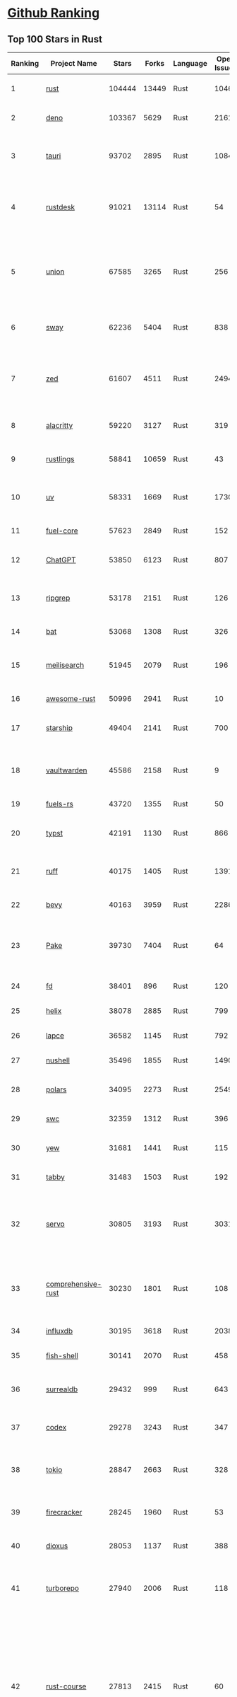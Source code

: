 [Github Ranking](../README.md)
==========

## Top 100 Stars in Rust

| Ranking | Project Name | Stars | Forks | Language | Open Issues | Description | Last Commit |
| ------- | ------------ | ----- | ----- | -------- | ----------- | ----------- | ----------- |
| 1 | [rust](https://github.com/rust-lang/rust) | 104444 | 13449 | Rust | 10462 | Empowering everyone to build reliable and efficient software. | 2025-06-20T02:55:45Z |
| 2 | [deno](https://github.com/denoland/deno) | 103367 | 5629 | Rust | 2161 | A modern runtime for JavaScript and TypeScript. | 2025-06-19T12:35:26Z |
| 3 | [tauri](https://github.com/tauri-apps/tauri) | 93702 | 2895 | Rust | 1084 | Build smaller, faster, and more secure desktop and mobile applications with a web frontend. | 2025-06-19T11:43:24Z |
| 4 | [rustdesk](https://github.com/rustdesk/rustdesk) | 91021 | 13114 | Rust | 54 | An open-source remote desktop application designed for self-hosting, as an alternative to TeamViewer. | 2025-06-19T14:31:40Z |
| 5 | [union](https://github.com/unionlabs/union) | 67585 | 3265 | Rust | 256 | The trust-minimized, zero-knowledge bridging protocol, designed for censorship resistance, extremely high security, and usage in decentralized finance. | 2025-06-19T23:06:12Z |
| 6 | [sway](https://github.com/FuelLabs/sway) | 62236 | 5404 | Rust | 838 | 🌴 Empowering everyone to build reliable and efficient smart contracts. | 2025-06-20T03:34:01Z |
| 7 | [zed](https://github.com/zed-industries/zed) | 61607 | 4511 | Rust | 2494 | Code at the speed of thought – Zed is a high-performance, multiplayer code editor from the creators of Atom and Tree-sitter. | 2025-06-19T21:17:57Z |
| 8 | [alacritty](https://github.com/alacritty/alacritty) | 59220 | 3127 | Rust | 319 | A cross-platform, OpenGL terminal emulator. | 2025-06-19T07:09:47Z |
| 9 | [rustlings](https://github.com/rust-lang/rustlings) | 58841 | 10659 | Rust | 43 | :crab: Small exercises to get you used to reading and writing Rust code! | 2025-06-03T08:32:01Z |
| 10 | [uv](https://github.com/astral-sh/uv) | 58331 | 1669 | Rust | 1730 | An extremely fast Python package and project manager, written in Rust. | 2025-06-19T21:47:24Z |
| 11 | [fuel-core](https://github.com/FuelLabs/fuel-core) | 57623 | 2849 | Rust | 152 | Rust full node implementation of the Fuel v2 protocol. | 2025-06-19T13:09:54Z |
| 12 | [ChatGPT](https://github.com/lencx/ChatGPT) | 53850 | 6123 | Rust | 807 | 🔮 ChatGPT Desktop Application (Mac, Windows and Linux) | 2024-08-29T17:58:11Z |
| 13 | [ripgrep](https://github.com/BurntSushi/ripgrep) | 53178 | 2151 | Rust | 126 | ripgrep recursively searches directories for a regex pattern while respecting your gitignore | 2025-05-30T12:30:52Z |
| 14 | [bat](https://github.com/sharkdp/bat) | 53068 | 1308 | Rust | 326 | A cat(1) clone with wings. | 2025-06-02T16:50:38Z |
| 15 | [meilisearch](https://github.com/meilisearch/meilisearch) | 51945 | 2079 | Rust | 196 | A lightning-fast search engine API bringing AI-powered hybrid search to your sites and applications. | 2025-06-19T09:02:00Z |
| 16 | [awesome-rust](https://github.com/rust-unofficial/awesome-rust) | 50996 | 2941 | Rust | 10 | A curated list of Rust code and resources. | 2025-06-18T08:18:22Z |
| 17 | [starship](https://github.com/starship/starship) | 49404 | 2141 | Rust | 700 | ☄🌌️  The minimal, blazing-fast, and infinitely customizable prompt for any shell! | 2025-06-19T16:48:46Z |
| 18 | [vaultwarden](https://github.com/dani-garcia/vaultwarden) | 45586 | 2158 | Rust | 9 | Unofficial Bitwarden compatible server written in Rust, formerly known as bitwarden_rs | 2025-06-17T16:55:12Z |
| 19 | [fuels-rs](https://github.com/FuelLabs/fuels-rs) | 43720 | 1355 | Rust | 50 | Fuel Network Rust SDK | 2025-06-12T10:36:14Z |
| 20 | [typst](https://github.com/typst/typst) | 42191 | 1130 | Rust | 866 | A new markup-based typesetting system that is powerful and easy to learn. | 2025-06-19T21:28:17Z |
| 21 | [ruff](https://github.com/astral-sh/ruff) | 40175 | 1405 | Rust | 1391 | An extremely fast Python linter and code formatter, written in Rust. | 2025-06-20T03:06:51Z |
| 22 | [bevy](https://github.com/bevyengine/bevy) | 40163 | 3959 | Rust | 2286 | A refreshingly simple data-driven game engine built in Rust | 2025-06-19T22:15:52Z |
| 23 | [Pake](https://github.com/tw93/Pake) | 39730 | 7404 | Rust | 64 | 🤱🏻 Turn any webpage into a desktop app with Rust.  🤱🏻 利用 Rust 轻松构建轻量级多端桌面应用 | 2025-03-25T12:35:16Z |
| 24 | [fd](https://github.com/sharkdp/fd) | 38401 | 896 | Rust | 120 | A simple, fast and user-friendly alternative to 'find' | 2025-06-08T21:08:34Z |
| 25 | [helix](https://github.com/helix-editor/helix) | 38078 | 2885 | Rust | 799 | A post-modern modal text editor. | 2025-06-19T16:25:07Z |
| 26 | [lapce](https://github.com/lapce/lapce) | 36582 | 1145 | Rust | 792 | Lightning-fast and Powerful Code Editor written in Rust | 2025-06-20T00:50:01Z |
| 27 | [nushell](https://github.com/nushell/nushell) | 35496 | 1855 | Rust | 1490 | A new type of shell | 2025-06-19T22:58:26Z |
| 28 | [polars](https://github.com/pola-rs/polars) | 34095 | 2273 | Rust | 2549 | Dataframes powered by a multithreaded, vectorized query engine, written in Rust | 2025-06-19T14:44:37Z |
| 29 | [swc](https://github.com/swc-project/swc) | 32359 | 1312 | Rust | 396 | Rust-based platform for the Web | 2025-06-20T00:41:09Z |
| 30 | [yew](https://github.com/yewstack/yew) | 31681 | 1441 | Rust | 115 | Rust / Wasm framework for creating reliable and efficient web applications | 2025-06-20T03:16:55Z |
| 31 | [tabby](https://github.com/TabbyML/tabby) | 31483 | 1503 | Rust | 192 | Self-hosted AI coding assistant | 2025-06-11T11:40:51Z |
| 32 | [servo](https://github.com/servo/servo) | 30805 | 3193 | Rust | 3031 | Servo aims to empower developers with a lightweight, high-performance alternative for embedding web technologies in applications. | 2025-06-20T03:47:18Z |
| 33 | [comprehensive-rust](https://github.com/google/comprehensive-rust) | 30230 | 1801 | Rust | 108 | This is the Rust course used by the Android team at Google. It provides you the material to quickly teach Rust. | 2025-06-19T08:45:03Z |
| 34 | [influxdb](https://github.com/influxdata/influxdb) | 30195 | 3618 | Rust | 2038 | Scalable datastore for metrics, events, and real-time analytics | 2025-06-18T22:36:58Z |
| 35 | [fish-shell](https://github.com/fish-shell/fish-shell) | 30141 | 2070 | Rust | 458 | The user-friendly command line shell. | 2025-06-19T22:47:57Z |
| 36 | [surrealdb](https://github.com/surrealdb/surrealdb) | 29432 | 999 | Rust | 643 | A scalable, distributed, collaborative, document-graph database, for the realtime web | 2025-06-20T01:00:54Z |
| 37 | [codex](https://github.com/openai/codex) | 29278 | 3243 | Rust | 347 | Lightweight coding agent that runs in your terminal | 2025-06-19T14:10:16Z |
| 38 | [tokio](https://github.com/tokio-rs/tokio) | 28847 | 2663 | Rust | 328 | A runtime for writing reliable asynchronous applications with Rust. Provides I/O, networking, scheduling, timers, ... | 2025-06-18T22:32:41Z |
| 39 | [firecracker](https://github.com/firecracker-microvm/firecracker) | 28245 | 1960 | Rust | 53 | Secure and fast microVMs for serverless computing. | 2025-06-19T17:00:22Z |
| 40 | [dioxus](https://github.com/DioxusLabs/dioxus) | 28053 | 1137 | Rust | 388 | Fullstack app framework for web, desktop, mobile, and more. | 2025-06-20T03:35:02Z |
| 41 | [turborepo](https://github.com/vercel/turborepo) | 27940 | 2006 | Rust | 118 | Build system optimized for JavaScript and TypeScript, written in Rust | 2025-06-20T02:30:28Z |
| 42 | [rust-course](https://github.com/sunface/rust-course) | 27813 | 2415 | Rust | 60 | “连续八年成为全世界最受喜爱的语言，无 GC 也无需手动内存管理、极高的性能和安全性、过程/OO/函数式编程、优秀的包管理、JS 未来基石" — 工作之余的第二语言来试试 Rust 吧。本书拥有全面且深入的讲解、生动贴切的示例、德芙般丝滑的内容，这可能是目前最用心的 Rust 中文学习教程 / Book  | 2025-05-27T03:47:44Z |
| 43 | [linera-protocol](https://github.com/linera-io/linera-protocol) | 27519 | 1790 | Rust | 469 | Main repository for the Linera protocol | 2025-06-20T03:41:34Z |
| 44 | [zoxide](https://github.com/ajeetdsouza/zoxide) | 27212 | 636 | Rust | 99 | A smarter cd command. Supports all major shells. | 2025-06-17T09:57:46Z |
| 45 | [iced](https://github.com/iced-rs/iced) | 26829 | 1326 | Rust | 311 | A cross-platform GUI library for Rust, inspired by Elm | 2025-06-13T13:52:53Z |
| 46 | [delta](https://github.com/dandavison/delta) | 26481 | 419 | Rust | 268 | A syntax-highlighting pager for git, diff, grep, and blame output | 2025-05-02T15:41:04Z |
| 47 | [just](https://github.com/casey/just) | 26017 | 552 | Rust | 305 | 🤖 Just a command runner | 2025-06-17T07:15:48Z |
| 48 | [yazi](https://github.com/sxyazi/yazi) | 25907 | 555 | Rust | 40 | 💥 Blazing fast terminal file manager written in Rust, based on async I/O. | 2025-06-18T14:16:02Z |
| 49 | [hyperfine](https://github.com/sharkdp/hyperfine) | 25384 | 405 | Rust | 40 | A command-line benchmarking tool | 2025-05-01T02:03:20Z |
| 50 | [Rocket](https://github.com/rwf2/Rocket) | 25216 | 1600 | Rust | 50 | A web framework for Rust. | 2025-05-04T10:05:41Z |
| 51 | [egui](https://github.com/emilk/egui) | 25182 | 1759 | Rust | 792 | egui: an easy-to-use immediate mode GUI in Rust that runs on both web and native | 2025-06-19T09:27:30Z |
| 52 | [zellij](https://github.com/zellij-org/zellij) | 24631 | 755 | Rust | 1133 | A terminal workspace with batteries included | 2025-06-19T09:39:30Z |
| 53 | [atuin](https://github.com/atuinsh/atuin) | 24516 | 662 | Rust | 333 | ✨ Magical shell history | 2025-06-16T06:17:50Z |
| 54 | [sniffnet](https://github.com/GyulyVGC/sniffnet) | 24492 | 767 | Rust | 34 | Comfortably monitor your Internet traffic 🕵️‍♂️ | 2025-06-20T03:09:48Z |
| 55 | [pingora](https://github.com/cloudflare/pingora) | 24430 | 1413 | Rust | 136 | A library for building fast, reliable and evolvable network services. | 2025-06-13T19:09:44Z |
| 56 | [qdrant](https://github.com/qdrant/qdrant) | 24241 | 1662 | Rust | 329 | Qdrant - High-performance, massive-scale Vector Database and Vector Search Engine for the next generation of AI. Also available in the cloud https://cloud.qdrant.io/ | 2025-06-20T00:09:16Z |
| 57 | [Rust](https://github.com/TheAlgorithms/Rust) | 24120 | 2398 | Rust | 2 |  All Algorithms implemented in Rust  | 2025-06-10T20:50:13Z |
| 58 | [czkawka](https://github.com/qarmin/czkawka) | 24078 | 751 | Rust | 466 | Multi functional app to find duplicates, empty folders, similar images etc. | 2025-05-10T10:51:17Z |
| 59 | [exa](https://github.com/ogham/exa) | 23977 | 663 | Rust | 199 | A modern replacement for ‘ls’. | 2024-09-24T15:18:09Z |
| 60 | [tools](https://github.com/rome/tools) | 23627 | 657 | Rust | 86 | Unified developer tools for JavaScript, TypeScript, and the web | 2023-09-04T08:42:49Z |
| 61 | [actix-web](https://github.com/actix/actix-web) | 23112 | 1748 | Rust | 187 | Actix Web is a powerful, pragmatic, and extremely fast web framework for Rust. | 2025-06-16T01:19:02Z |
| 62 | [difftastic](https://github.com/Wilfred/difftastic) | 22427 | 381 | Rust | 207 | a structural diff that understands syntax 🟥🟩 | 2025-06-18T23:33:11Z |
| 63 | [axum](https://github.com/tokio-rs/axum) | 21999 | 1196 | Rust | 49 | Ergonomic and modular web framework built with Tokio, Tower, and Hyper | 2025-06-08T09:35:54Z |
| 64 | [anki](https://github.com/ankitects/anki) | 21993 | 2376 | Rust | 207 | Anki's shared backend and web components, and the Qt frontend | 2025-06-19T07:42:34Z |
| 65 | [fnm](https://github.com/Schniz/fnm) | 21195 | 555 | Rust | 276 | 🚀 Fast and simple Node.js version manager, built in Rust | 2025-06-16T17:30:38Z |
| 66 | [hyperswitch](https://github.com/juspay/hyperswitch) | 21111 | 3549 | Rust | 640 | An open source payments switch written in Rust to make payments fast, reliable and affordable | 2025-06-20T02:56:12Z |
| 67 | [tree-sitter](https://github.com/tree-sitter/tree-sitter) | 21009 | 1883 | Rust | 158 | An incremental parsing system for programming tools | 2025-06-17T08:18:18Z |
| 68 | [sonic](https://github.com/valeriansaliou/sonic) | 20791 | 599 | Rust | 64 | 🦔 Fast, lightweight & schema-less search backend. An alternative to Elasticsearch that runs on a few MBs of RAM. | 2025-01-06T21:19:17Z |
| 69 | [coreutils](https://github.com/uutils/coreutils) | 20769 | 1502 | Rust | 356 | Cross-platform Rust rewrite of the GNU coreutils | 2025-06-19T19:59:23Z |
| 70 | [wezterm](https://github.com/wezterm/wezterm) | 20755 | 937 | Rust | 1205 | A GPU-accelerated cross-platform terminal emulator and multiplexer written by @wez and implemented in Rust | 2025-06-15T19:14:31Z |
| 71 | [chroma](https://github.com/chroma-core/chroma) | 20569 | 1650 | Rust | 247 | the AI-native open-source embedding database | 2025-06-20T03:36:02Z |
| 72 | [RustPython](https://github.com/RustPython/RustPython) | 20180 | 1320 | Rust | 319 | A Python Interpreter written in Rust | 2025-06-18T06:53:17Z |
| 73 | [mdBook](https://github.com/rust-lang/mdBook) | 19850 | 1740 | Rust | 525 | Create book from markdown files. Like Gitbook but implemented in Rust | 2025-06-09T15:29:09Z |
| 74 | [xi-editor](https://github.com/xi-editor/xi-editor) | 19825 | 701 | Rust | 135 | A modern editor with a backend written in Rust. | 2024-03-19T00:11:37Z |
| 75 | [wasmer](https://github.com/wasmerio/wasmer) | 19818 | 891 | Rust | 234 | 🚀 Fast, secure, lightweight containers based on WebAssembly | 2025-06-19T09:18:21Z |
| 76 | [vector](https://github.com/vectordotdev/vector) | 19753 | 1771 | Rust | 1932 | A high-performance observability data pipeline. | 2025-06-19T15:29:44Z |
| 77 | [gitui](https://github.com/gitui-org/gitui) | 19750 | 622 | Rust | 188 | Blazing 💥 fast terminal-ui for git written in rust 🦀 | 2025-06-09T03:20:21Z |
| 78 | [slint](https://github.com/slint-ui/slint) | 19513 | 690 | Rust | 695 | Slint is an open-source declarative GUI toolkit to build native user interfaces for Rust, C++, JavaScript, or Python apps. | 2025-06-19T19:56:26Z |
| 79 | [biome](https://github.com/biomejs/biome) | 19511 | 615 | Rust | 203 | A toolchain for web projects, aimed to provide functionalities to maintain them. Biome offers formatter and linter, usable via CLI and LSP. | 2025-06-19T16:28:35Z |
| 80 | [gleam](https://github.com/gleam-lang/gleam) | 19470 | 827 | Rust | 155 | ⭐️ A friendly language for building type-safe, scalable systems! | 2025-06-18T10:05:47Z |
| 81 | [Bend](https://github.com/HigherOrderCO/Bend) | 18807 | 463 | Rust | 93 | A massively parallel, high-level programming language | 2025-06-03T17:36:56Z |
| 82 | [neon](https://github.com/neondatabase/neon) | 18806 | 694 | Rust | 645 | Neon: Serverless Postgres. We separated storage and compute to offer autoscaling, code-like database branching, and scale to zero. | 2025-06-19T21:54:13Z |
| 83 | [relay](https://github.com/facebook/relay) | 18639 | 1857 | Rust | 588 | Relay is a JavaScript framework for building data-driven React applications. | 2025-06-19T20:53:10Z |
| 84 | [leptos](https://github.com/leptos-rs/leptos) | 18626 | 770 | Rust | 86 | Build fast web applications with Rust. | 2025-06-19T18:40:23Z |
| 85 | [cube](https://github.com/cube-js/cube) | 18623 | 1846 | Rust | 623 | 📊 Cube’s universal semantic layer platform is the next evolution of OLAP technology for AI, BI, spreadsheets, and embedded analytics | 2025-06-19T15:24:17Z |
| 86 | [spotify-tui](https://github.com/Rigellute/spotify-tui) | 18255 | 545 | Rust | 271 | Spotify for the terminal written in Rust 🚀 | 2024-04-04T15:03:12Z |
| 87 | [candle](https://github.com/huggingface/candle) | 17432 | 1125 | Rust | 423 | Minimalist ML framework for Rust | 2025-06-07T14:02:58Z |
| 88 | [universal-android-debloater](https://github.com/0x192/universal-android-debloater) | 17146 | 892 | Rust | 458 | Cross-platform GUI written in Rust using ADB to debloat non-rooted android devices. Improve your privacy, the security and battery life of your device. | 2024-08-02T16:16:12Z |
| 89 | [SpacetimeDB](https://github.com/clockworklabs/SpacetimeDB) | 16840 | 573 | Rust | 377 | Multiplayer at the speed of light | 2025-06-19T15:10:31Z |
| 90 | [ruffle](https://github.com/ruffle-rs/ruffle) | 16788 | 890 | Rust | 5481 | A Flash Player emulator written in Rust | 2025-06-20T00:05:04Z |
| 91 | [diem](https://github.com/diem/diem) | 16698 | 2582 | Rust | 357 | Diem’s mission is to build a trusted and innovative financial network that empowers people and businesses around the world. | 2025-05-13T05:57:59Z |
| 92 | [RustScan](https://github.com/bee-san/RustScan) | 16689 | 1128 | Rust | 27 | 🤖 The Modern Port Scanner 🤖 | 2025-06-10T09:31:23Z |
| 93 | [wasmtime](https://github.com/bytecodealliance/wasmtime) | 16519 | 1441 | Rust | 718 | A lightweight WebAssembly runtime that is fast, secure, and standards-compliant | 2025-06-20T03:16:43Z |
| 94 | [pyxel](https://github.com/kitao/pyxel) | 16417 | 886 | Rust | 11 | A retro game engine for Python | 2025-06-12T23:04:58Z |
| 95 | [mise](https://github.com/jdx/mise) | 16312 | 535 | Rust | 25 | dev tools, env vars, task runner | 2025-06-20T03:04:11Z |
| 96 | [jj](https://github.com/jj-vcs/jj) | 16281 | 549 | Rust | 486 | A Git-compatible VCS that is both simple and powerful | 2025-06-19T11:39:30Z |
| 97 | [book](https://github.com/rust-lang/book) | 16261 | 3677 | Rust | 176 | The Rust Programming Language | 2025-06-18T17:19:34Z |
| 98 | [tikv](https://github.com/tikv/tikv) | 15911 | 2191 | Rust | 1231 | Distributed transactional key-value database, originally created to complement TiDB | 2025-06-18T06:50:21Z |
| 99 | [eza](https://github.com/eza-community/eza) | 15903 | 297 | Rust | 198 | A modern alternative to ls | 2025-06-16T23:33:41Z |
| 100 | [navi](https://github.com/denisidoro/navi) | 15874 | 530 | Rust | 91 | An interactive cheatsheet tool for the command-line | 2025-06-10T09:11:21Z |

